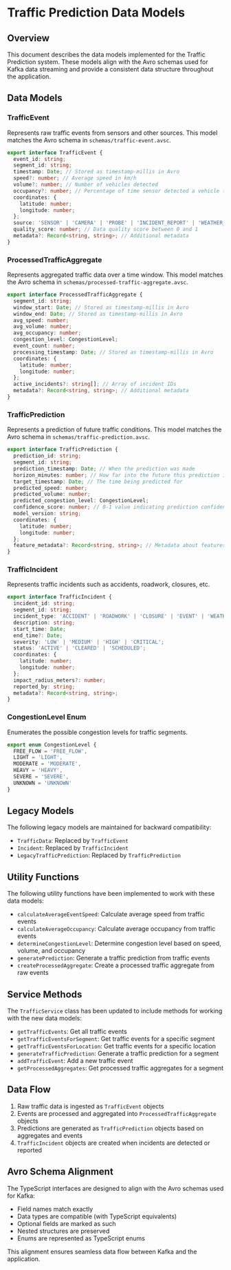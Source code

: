 # Traffic Prediction Data Models

## Overview

This document describes the data models implemented for the Traffic Prediction system. These models align with the Avro schemas used for Kafka data streaming and provide a consistent data structure throughout the application.

## Data Models

### TrafficEvent

Represents raw traffic events from sensors and other sources. This model matches the Avro schema in `schemas/traffic-event.avsc`.

```typescript
export interface TrafficEvent {
  event_id: string;
  segment_id: string;
  timestamp: Date; // Stored as timestamp-millis in Avro
  speed?: number; // Average speed in km/h
  volume?: number; // Number of vehicles detected
  occupancy?: number; // Percentage of time sensor detected a vehicle (0-100)
  coordinates: {
    latitude: number;
    longitude: number;
  };
  source: 'SENSOR' | 'CAMERA' | 'PROBE' | 'INCIDENT_REPORT' | 'WEATHER_STATION';
  quality_score: number; // Data quality score between 0 and 1
  metadata?: Record<string, string>; // Additional metadata
}
```

### ProcessedTrafficAggregate

Represents aggregated traffic data over a time window. This model matches the Avro schema in `schemas/processed-traffic-aggregate.avsc`.

```typescript
export interface ProcessedTrafficAggregate {
  segment_id: string;
  window_start: Date; // Stored as timestamp-millis in Avro
  window_end: Date; // Stored as timestamp-millis in Avro
  avg_speed: number;
  avg_volume: number;
  avg_occupancy: number;
  congestion_level: CongestionLevel;
  event_count: number;
  processing_timestamp: Date; // Stored as timestamp-millis in Avro
  coordinates: {
    latitude: number;
    longitude: number;
  };
  active_incidents?: string[]; // Array of incident IDs
  metadata?: Record<string, string>; // Additional metadata
}
```

### TrafficPrediction

Represents a prediction of future traffic conditions. This model matches the Avro schema in `schemas/traffic-prediction.avsc`.

```typescript
export interface TrafficPrediction {
  prediction_id: string;
  segment_id: string;
  prediction_timestamp: Date; // When the prediction was made
  horizon_minutes: number; // How far into the future this prediction is for
  target_timestamp: Date; // The time being predicted for
  predicted_speed: number;
  predicted_volume: number;
  predicted_congestion_level: CongestionLevel;
  confidence_score: number; // 0-1 value indicating prediction confidence
  model_version: string;
  coordinates: {
    latitude: number;
    longitude: number;
  };
  feature_metadata?: Record<string, string>; // Metadata about features used
}
```

### TrafficIncident

Represents traffic incidents such as accidents, roadwork, closures, etc.

```typescript
export interface TrafficIncident {
  incident_id: string;
  segment_id: string;
  incident_type: 'ACCIDENT' | 'ROADWORK' | 'CLOSURE' | 'EVENT' | 'WEATHER' | 'OTHER';
  description: string;
  start_time: Date;
  end_time?: Date;
  severity: 'LOW' | 'MEDIUM' | 'HIGH' | 'CRITICAL';
  status: 'ACTIVE' | 'CLEARED' | 'SCHEDULED';
  coordinates: {
    latitude: number;
    longitude: number;
  };
  impact_radius_meters?: number;
  reported_by: string;
  metadata?: Record<string, string>;
}
```

### CongestionLevel Enum

Enumerates the possible congestion levels for traffic segments.

```typescript
export enum CongestionLevel {
  FREE_FLOW = 'FREE_FLOW',
  LIGHT = 'LIGHT',
  MODERATE = 'MODERATE',
  HEAVY = 'HEAVY',
  SEVERE = 'SEVERE',
  UNKNOWN = 'UNKNOWN'
}
```

## Legacy Models

The following legacy models are maintained for backward compatibility:

- `TrafficData`: Replaced by `TrafficEvent`
- `Incident`: Replaced by `TrafficIncident`
- `LegacyTrafficPrediction`: Replaced by `TrafficPrediction`

## Utility Functions

The following utility functions have been implemented to work with these data models:

- `calculateAverageEventSpeed`: Calculate average speed from traffic events
- `calculateAverageOccupancy`: Calculate average occupancy from traffic events
- `determineCongestionLevel`: Determine congestion level based on speed, volume, and occupancy
- `generatePrediction`: Generate a traffic prediction from traffic events
- `createProcessedAggregate`: Create a processed traffic aggregate from raw events

## Service Methods

The `TrafficService` class has been updated to include methods for working with the new data models:

- `getTrafficEvents`: Get all traffic events
- `getTrafficEventsForSegment`: Get traffic events for a specific segment
- `getTrafficEventsForLocation`: Get traffic events for a specific location
- `generateTrafficPrediction`: Generate a traffic prediction for a segment
- `addTrafficEvent`: Add a new traffic event
- `getProcessedAggregates`: Get processed traffic aggregates for a segment

## Data Flow

1. Raw traffic data is ingested as `TrafficEvent` objects
2. Events are processed and aggregated into `ProcessedTrafficAggregate` objects
3. Predictions are generated as `TrafficPrediction` objects based on aggregates and events
4. `TrafficIncident` objects are created when incidents are detected or reported

## Avro Schema Alignment

The TypeScript interfaces are designed to align with the Avro schemas used for Kafka:

- Field names match exactly
- Data types are compatible (with TypeScript equivalents)
- Optional fields are marked as such
- Nested structures are preserved
- Enums are represented as TypeScript enums

This alignment ensures seamless data flow between Kafka and the application.